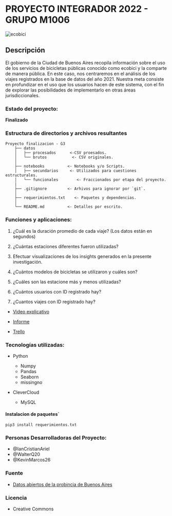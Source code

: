 # PROYECTO INTEGRADOR 2022 - GRUPO M1006 

![ecobici](https://github.com/ianCristianAriel/M1006-ecobici/blob/main/ecobici.jpg) 
## Descripción

El gobierno de la Ciudad de Buenos Aires recopila información sobre el uso de los servicios de bicicletas públicas conocido como ecobici y la comparte de manera pública. En este caso, nos centraremos en el análisis de los viajes registrados en la base de datos del año 2021. Nuestra meta consiste en profundizar en el uso que los usuarios hacen de este sistema, con el fin de explorar las posibilidades de implementarlo en otras áreas jurisdiccionales.

### Estado del proyecto:

**Finalizado**

### Estructura de directorios y archivos resultantes

    Proyecto finalizacion - G3
        ├── datos
        │   ├── procesados      <-CSV proesados.
        │   └── brutos           <- CSV originales.
        │
        ├── notebooks          <- Notebooks y/o Scripts.
        │   ├── secundarios     <- Utilizados para cuestiones estructurales.
        │   └── funcionales        <- Fraccionados por etapa del proyecto.
        |
        ├── .gitignore         <- Arhivos para ignorar por `git`.
        │
        ├── requerimientos.txt    <- Paquetes y dependencias.
        │
        └── README.md          <- Detalles por escrito.

### Funciones y aplicaciones:
1. ¿Cuál es la duración promedio de cada viaje? (Los datos están en segundos) 

2. ¿Cuántas estaciones diferentes fueron utilizadas? 

3. Efectuar visualizaciones de los insights generados en la presente investigación. 

4. ¿Cuántos modelos de bicicletas se utilizaron y cuáles son? 

5. ¿Cuáles son las estacione más y menos utilizadas? 

6. ¿Cuántos usuarios con ID registrado hay? 

7. ¿Cuantos viajes con ID registrado hay?

- [Video explicativo](https://drive.google.com/file/d/18sC7bRWAvGZ83kJl79oIS5SPyy-j6MiJ/view?usp=sharing)

- [Informe](https://drive.google.com/file/d/1rneTT9ZIHR9d-uJ6H1XHxJ5nSd2b4VLL/view?usp=drive_link)

- [Trello](https://trello.com/b/ZgPAOBo0/preparacion-de-material-de-trabajo) 
### Tecnologías utilizadas:
- Python
  - Numpy
  - Pandas
  - Seaborn
  - missingno

- CleverCloud
  - MySQL
#### Instalacion de paquetes`

`pip3 install requerimientos.txt`

### Personas Desarrolladoras del Proyecto:
- @IanCristianAriel
- @WalterQ20
- @KevinMarcos26

### Fuente
- [Datos abiertos de la probincia de Buenos Aires](https://data.buenosaires.gob.ar/dataset/bicicletas-publicas/resource/a9095876-e584-4b0d-976c-a4600455565b)

### Licencia
- Creative Commons